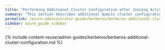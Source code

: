 ```yaml
---
title: "Performing Additional Cluster Configuration after Joining Active Directory"
summary: "This section describes additional Qumulo cluster configuration that can affect the behavior of NFSv4.1 with Kerberos."
permalink: /azure-administrator-guide/kerberos/kerberos-additional-cluster-configuration.html
sidebar: azure_guide_sidebar
---
```


{% include content-reuse/admin-guides/kerberos/kerberos-additional-cluster-configuration.md %}
